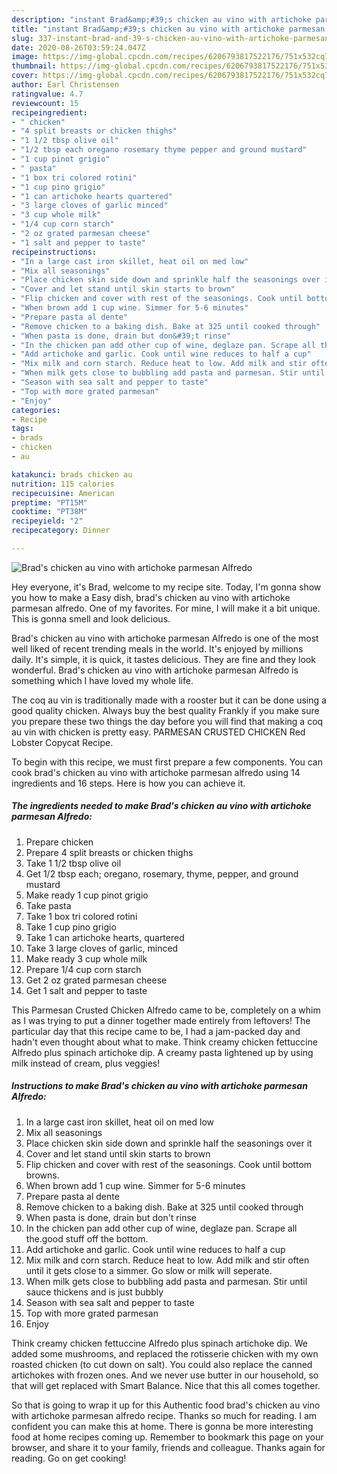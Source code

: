 ```yaml
---
description: "instant Brad&amp;#39;s chicken au vino with artichoke parmesan Alfredo recipes | how to make homemade Brad&amp;#39;s chicken au vino with artichoke parmesan Alfredo"
title: "instant Brad&amp;#39;s chicken au vino with artichoke parmesan Alfredo recipes | how to make homemade Brad&amp;#39;s chicken au vino with artichoke parmesan Alfredo"
slug: 337-instant-brad-and-39-s-chicken-au-vino-with-artichoke-parmesan-alfredo-recipes-how-to-make-homemade-brad-and-39-s-chicken-au-vino-with-artichoke-parmesan-alfredo
date: 2020-08-26T03:59:24.047Z
image: https://img-global.cpcdn.com/recipes/6206793817522176/751x532cq70/brads-chicken-au-vino-with-artichoke-parmesan-alfredo-recipe-main-photo.jpg
thumbnail: https://img-global.cpcdn.com/recipes/6206793817522176/751x532cq70/brads-chicken-au-vino-with-artichoke-parmesan-alfredo-recipe-main-photo.jpg
cover: https://img-global.cpcdn.com/recipes/6206793817522176/751x532cq70/brads-chicken-au-vino-with-artichoke-parmesan-alfredo-recipe-main-photo.jpg
author: Earl Christensen
ratingvalue: 4.7
reviewcount: 15
recipeingredient:
- " chicken"
- "4 split breasts or chicken thighs"
- "1 1/2 tbsp olive oil"
- "1/2 tbsp each oregano rosemary thyme pepper and ground mustard"
- "1 cup pinot grigio"
- " pasta"
- "1 box tri colored rotini"
- "1 cup pino grigio"
- "1 can artichoke hearts quartered"
- "3 large cloves of garlic minced"
- "3 cup whole milk"
- "1/4 cup corn starch"
- "2 oz grated parmesan cheese"
- "1 salt and pepper to taste"
recipeinstructions:
- "In a large cast iron skillet, heat oil on med low"
- "Mix all seasonings"
- "Place chicken skin side down and sprinkle half the seasonings over it"
- "Cover and let stand until skin starts to brown"
- "Flip chicken and cover with rest of the seasonings. Cook until bottom browns."
- "When brown add 1 cup wine. Simmer for 5-6 minutes"
- "Prepare pasta al dente"
- "Remove chicken to a baking dish. Bake at 325 until cooked through"
- "When pasta is done, drain but don&#39;t rinse"
- "In the chicken pan add other cup of wine, deglaze pan. Scrape all the.good stuff off the bottom."
- "Add artichoke and garlic. Cook until wine reduces to half a cup"
- "Mix milk and corn starch. Reduce heat to low. Add milk and stir often until it gets close to a simmer. Go slow or milk will seperate."
- "When milk gets close to bubbling add pasta and parmesan. Stir until sauce thickens and is just bubbly"
- "Season with sea salt and pepper to taste"
- "Top with more grated parmesan"
- "Enjoy"
categories:
- Recipe
tags:
- brads
- chicken
- au

katakunci: brads chicken au 
nutrition: 115 calories
recipecuisine: American
preptime: "PT15M"
cooktime: "PT38M"
recipeyield: "2"
recipecategory: Dinner

---
```



![Brad&#39;s chicken au vino with artichoke parmesan Alfredo](https://img-global.cpcdn.com/recipes/6206793817522176/751x532cq70/brads-chicken-au-vino-with-artichoke-parmesan-alfredo-recipe-main-photo.jpg)

Hey everyone, it's Brad, welcome to my recipe site. Today, I'm gonna show you how to make a Easy dish, brad&#39;s chicken au vino with artichoke parmesan alfredo. One of my favorites. For mine, I will make it a bit unique. This is gonna smell and look delicious.

Brad&#39;s chicken au vino with artichoke parmesan Alfredo is one of the most well liked of recent trending meals in the world. It's enjoyed by millions daily. It's simple, it is quick, it tastes delicious. They are fine and they look wonderful. Brad&#39;s chicken au vino with artichoke parmesan Alfredo is something which I have loved my whole life.

The coq au vin is traditionally made with a rooster but it can be done using a good quality chicken. Always buy the best quality Frankly if you make sure you prepare these two things the day before you will find that making a coq au vin with chicken is pretty easy. PARMESAN CRUSTED CHICKEN Red Lobster Copycat Recipe.


To begin with this recipe, we must first prepare a few components. You can cook brad&#39;s chicken au vino with artichoke parmesan alfredo using 14 ingredients and 16 steps. Here is how you can achieve it.

<!--inarticleads1-->

##### The ingredients needed to make Brad&#39;s chicken au vino with artichoke parmesan Alfredo:

1. Prepare  chicken
1. Prepare 4 split breasts or chicken thighs
1. Take 1 1/2 tbsp olive oil
1. Get 1/2 tbsp each; oregano, rosemary, thyme, pepper, and ground mustard
1. Make ready 1 cup pinot grigio
1. Take  pasta
1. Take 1 box tri colored rotini
1. Take 1 cup pino grigio
1. Take 1 can artichoke hearts, quartered
1. Take 3 large cloves of garlic, minced
1. Make ready 3 cup whole milk
1. Prepare 1/4 cup corn starch
1. Get 2 oz grated parmesan cheese
1. Get 1 salt and pepper to taste


This Parmesan Crusted Chicken Alfredo came to be, completely on a whim as I was trying to put a dinner together made entirely from leftovers! The particular day that this recipe came to be, I had a jam-packed day and hadn&#39;t even thought about what to make. Think creamy chicken fettuccine Alfredo plus spinach artichoke dip. A creamy pasta lightened up by using milk instead of cream, plus veggies! 

<!--inarticleads2-->

##### Instructions to make Brad&#39;s chicken au vino with artichoke parmesan Alfredo:

1. In a large cast iron skillet, heat oil on med low
1. Mix all seasonings
1. Place chicken skin side down and sprinkle half the seasonings over it
1. Cover and let stand until skin starts to brown
1. Flip chicken and cover with rest of the seasonings. Cook until bottom browns.
1. When brown add 1 cup wine. Simmer for 5-6 minutes
1. Prepare pasta al dente
1. Remove chicken to a baking dish. Bake at 325 until cooked through
1. When pasta is done, drain but don&#39;t rinse
1. In the chicken pan add other cup of wine, deglaze pan. Scrape all the.good stuff off the bottom.
1. Add artichoke and garlic. Cook until wine reduces to half a cup
1. Mix milk and corn starch. Reduce heat to low. Add milk and stir often until it gets close to a simmer. Go slow or milk will seperate.
1. When milk gets close to bubbling add pasta and parmesan. Stir until sauce thickens and is just bubbly
1. Season with sea salt and pepper to taste
1. Top with more grated parmesan
1. Enjoy


Think creamy chicken fettuccine Alfredo plus spinach artichoke dip. We added some mushrooms, and replaced the rotisserie chicken with my own roasted chicken (to cut down on salt). You could also replace the canned artichokes with frozen ones. And we never use butter in our household, so that will get replaced with Smart Balance. Nice that this all comes together. 

So that is going to wrap it up for this Authentic food brad&#39;s chicken au vino with artichoke parmesan alfredo recipe. Thanks so much for reading. I am confident you can make this at home. There is gonna be more interesting food at home recipes coming up. Remember to bookmark this page on your browser, and share it to your family, friends and colleague. Thanks again for reading. Go on get cooking!
